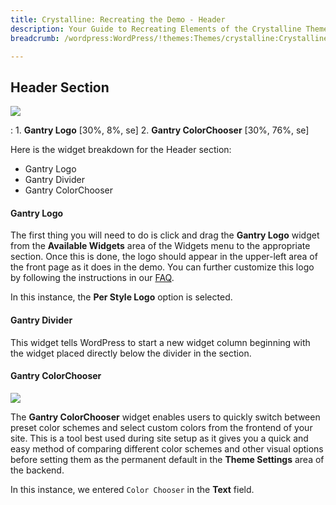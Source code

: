 ```yaml
---
title: Crystalline: Recreating the Demo - Header
description: Your Guide to Recreating Elements of the Crystalline Theme for WordPress
breadcrumb: /wordpress:WordPress/!themes:Themes/crystalline:Crystalline

---
```


Header Section
-----

![][demo]

:   1. **Gantry Logo** [30%, 8%, se]
    2. **Gantry ColorChooser** [30%, 76%, se]

Here is the widget breakdown for the Header section:

* Gantry Logo
* Gantry Divider
* Gantry ColorChooser

#### Gantry Logo

The first thing you will need to do is click and drag the **Gantry Logo** widget from the **Available Widgets** area of the Widgets menu to the appropriate section. Once this is done, the logo should appear in the upper-left area of the front page as it does in the demo. You can further customize this logo by following the instructions in our [FAQ][faq].

In this instance, the **Per Style Logo** option is selected.

#### Gantry Divider

This widget tells WordPress to start a new widget column beginning with the widget placed directly below the divider in the section.

#### Gantry ColorChooser

![][colorchooser]

The **Gantry ColorChooser** widget enables users to quickly switch between preset color schemes and select custom colors from the frontend of your site. This is a tool best used during site setup as it gives you a quick and easy method of comparing different color schemes and other visual options before setting them as the permanent default in the **Theme Settings** area of the backend.

In this instance, we entered `Color Chooser` in the **Text** field.

[demo]: assets/demo_1.jpeg
[colorchooser]: assets/demo_colorchooser.png
[faq]: faq.md
